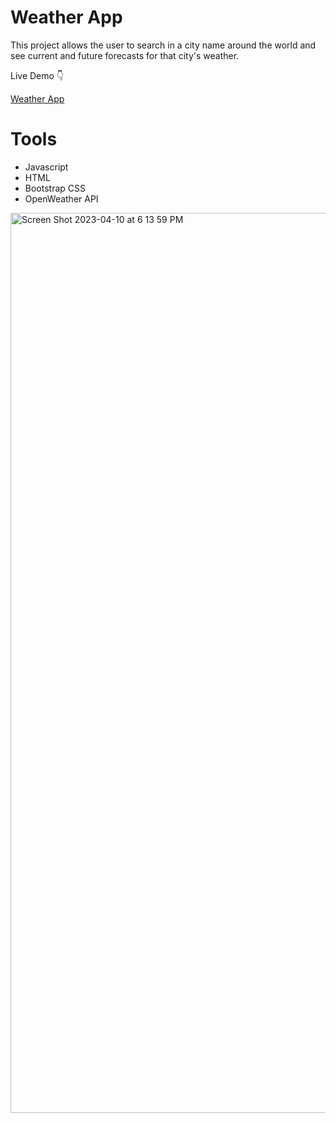 # Weather App
This project allows the user to search in a city name around the world and see current and future forecasts for that city's weather.

Live Demo   👇

[Weather App](https://jacobbailey8.github.io/weatherapp/)

# Tools
- Javascript
- HTML 
- Bootstrap CSS
- OpenWeather API

<img width="1440" alt="Screen Shot 2023-04-10 at 6 13 59 PM" src="https://user-images.githubusercontent.com/89887769/231009034-001bc015-c799-4e50-9fa5-7bc040ebd461.png">

